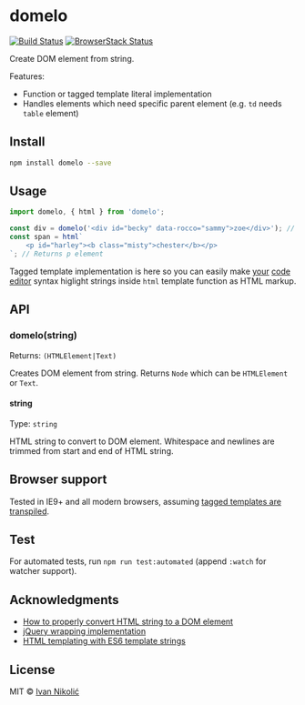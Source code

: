 # domelo

[![Build Status][ci-img]][ci]
[![BrowserStack Status][browserstack-img]][browserstack]

Create DOM element from string.

Features:

-   Function or tagged template literal implementation
-   Handles elements which need specific parent element (e.g. `td` needs `table`
    element)

## Install

```sh
npm install domelo --save
```

## Usage

```js
import domelo, { html } from 'domelo';

const div = domelo('<div id="becky" data-rocco="sammy">zoe</div>'); // Returns div element
const span = html`
	<p id="harley"><b class="misty">chester</b></p>
`; // Returns p element
```

Tagged template implementation is here so you can easily make
[your](https://github.com/sublimehq/Packages/issues/179)
[code](https://marketplace.visualstudio.com/items?itemName=bierner.lit-html)
[editor](https://github.com/atom/language-javascript/pull/282) syntax higlight
strings inside `html` template function as HTML markup.

## API

### domelo(string)

Returns: `(HTMLElement|Text)`

Creates DOM element from string. Returns `Node` which can be `HTMLElement` or
`Text`.

#### string

Type: `string`

HTML string to convert to DOM element. Whitespace and newlines are trimmed from
start and end of HTML string.

## Browser support

Tested in IE9+ and all modern browsers, assuming
[tagged templates are transpiled](https://babeljs.io/docs/en/babel-plugin-transform-template-literals).

## Test

For automated tests, run `npm run test:automated` (append `:watch` for watcher
support).

## Acknowledgments

-   [How to properly convert HTML string to a DOM element](http://krasimirtsonev.com/blog/article/Revealing-the-magic-how-to-properly-convert-HTML-string-to-a-DOM-element)
-   [jQuery wrapping implementation](https://github.com/jquery/jquery/blob/e743cbd28553267f955f71ea7248377915613fd9/src/manipulation/buildFragment.js#L40-L62)
-   [HTML templating with ES6 template strings](http://2ality.com/2015/01/template-strings-html.html)

## License

MIT © [Ivan Nikolić](http://ivannikolic.com)

<!-- prettier-ignore-start -->

[ci]: https://travis-ci.com/niksy/domelo
[ci-img]: https://travis-ci.com/niksy/domelo.svg?branch=master
[browserstack]: https://www.browserstack.com/
[browserstack-img]: https://www.browserstack.com/automate/badge.svg?badge_key=SHQxMmdTOXlCMk9RakpBNVZJbG1QS1lDMFIyVnd0Rk1yUW10NGh4Tjk0bz0tLXJZYkpnZXJtcDI2RlBsK1VIL2JFZEE9PQ==--3f7b9dc5dc910301116ca982eeab24276cbc7d94

<!-- prettier-ignore-end -->
